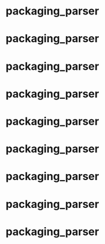 # packaging_parser
# packaging_parser
# packaging_parser
# packaging_parser
# packaging_parser
# packaging_parser
# packaging_parser
# packaging_parser
# packaging_parser
